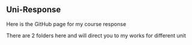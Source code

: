 ## Uni-Response
Here is the GitHub page for my course response

There are 2 folders here and will direct you to my works for different unit

